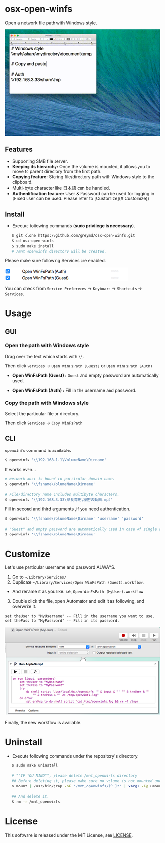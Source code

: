 # osx-open-winfs
Open a network file path with Windows style.

![animation](./img/osx-open-winfs-movie.gif)

## Features
 * Supporting SMB file server.
 * **Keeping its hierarchy:**  Once the volume is mounted, it allows you to move to parent directory from the first path.
 * **Copying feature:** Storing file/directory path with Windows style to the clipboard.
 * Multi-byte character like 日本語 can be handled.
 * **Authentification feature:** User & Password can be used for logging in (Fixed user can be used. Please refer to [Customize](# Customize))

## Install

* Execute following commands (**sudo privilege is necessary**).

```sh
   $ git clone https://github.com/greymd/osx-open-winfs.git
   $ cd osx-open-winfs
   $ sudo make install
   # /mnt_openwinfs directory will be created.
```

Please make sure following Services are enabled.

![animation](./img/service-preferences.png)

You can check from `Service Prefereces` -> `Keyboard` -> `Shortcuts` -> `Services`.

# Usage

## GUI

### Open the path with Windows style

Drag over the text which starts with `\\`.

Then click `Services` -> `Open WinFsPath (Guest)` or `Open WinFsPath (Auth)`

* **Open WinFsPath (Guest) :** `Guest` and empty password are automatically used.

* **Open WinFsPath (Auth) :** Fill in the username and password.

### Copy the path with Windows style

Select the particular file or directory.

Then click `Services` -> `Copy WinFsPath`

## CLI

``openwinfs`` command is available.

```sh
$ openwinfs '\\192.168.1.1\VolumeName\Dirname'
```

It works even...

```sh
# Network host is bound to particular domain name.
$ openwinfs '\\fsname\VolumeName\Dirname'

# File/directory name includes multibyte characters.
$ openwinfs '\\192.168.3.33\部長専用\秘密の動画.mp4'
```

Fill in second and third arguments ,if you need authentication.

```sh
$ openwinfs '\\fsname\VolumeName\Dirname' 'username' 'password'

# "Guest" and empty password are automatically used in case of single argument.
$ openwinfs '\\fsname\VolumeName\Dirname'
```

# Customize
Let's use particular username and password ALWAYS.

1. Go to `~/Library/Services/`
2. Duplicate `~/Library/Services/Open WinFsPath (Guest).workflow`.
+ And rename it as you like. i.e, `Open WinFsPath (MyUser).workflow`
3. Double click the file, open Automator and edit it as following, and overwrite it.

```AppleScript
set theUser to "MyUsername" -- Fill in the username you want to use.
set thePass to "MyPassword" -- Fill in its password.
```

![animation](./img/customize.png)

Finally, the new workflow is available.

# Uninstall
* Execute following commands under the repository's directory.

```sh
   $ sudo make uninstall

   # ""IF YOU MIND"", please delete /mnt_openwinfs directory.
   ## Before deleting it, please make sure no volume is not mounted under /mnt_openwinfs directory.
   $ mount | /usr/bin/grep -oE '/mnt_openwinfs/[^ ]*' | xargs -I@ umount @

   ## And delete it.
   $ rm -r /mnt_openwinfs
```

# License
This software is released under the MIT License, see [LICENSE](./LICENSE).
